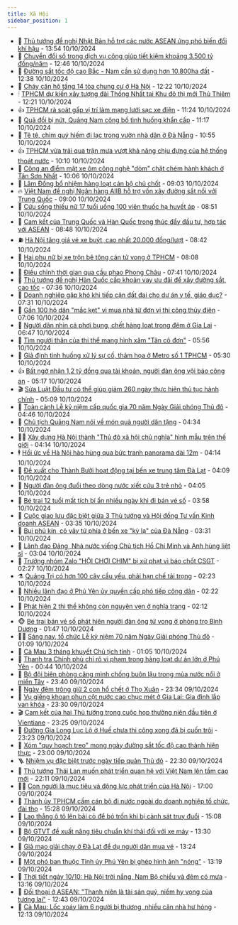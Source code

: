 ```yaml
---
title: Xã Hội
sidebar_position: 1
---
```


<!-- dantri-xa-hoi:START -->
- 🫣 [Thủ tướng đề nghị Nhật Bản hỗ trợ các nước ASEAN ứng phó biến đổi khí hậu](https://dantri.com.vn/xa-hoi/thu-tuong-de-nghi-nhat-ban-ho-tro-cac-nuoc-asean-ung-pho-bien-doi-khi-hau-20241010110925411.htm) - 13:54 10/10/2024
- 💼 [Chuyển đổi số trong dịch vụ công giúp tiết kiệm khoảng 3.500 tỷ đồng/năm](https://dantri.com.vn/xa-hoi/chuyen-doi-so-trong-dich-vu-cong-giup-tiet-kiem-khoang-3500-ty-dongnam-20241010185442691.htm) - 12:46 10/10/2024
- 🎊 [Đường sắt tốc độ cao Bắc - Nam cần sử dụng hơn 10.800ha đất](https://dantri.com.vn/xa-hoi/duong-sat-toc-do-cao-bac-nam-can-su-dung-hon-10800ha-dat-20241010192012130.htm) - 12:38 10/10/2024
- 🙉 [Cháy căn hộ tầng 14 tòa chung cư ở Hà Nội](https://dantri.com.vn/xa-hoi/chay-can-ho-tang-14-toa-chung-cu-o-ha-noi-20241010185116077.htm) - 12:22 10/10/2024
- 🕯 [TPHCM dự kiến xây tượng đài Thống Nhất tại Khu đô thị mới Thủ Thiêm](https://dantri.com.vn/xa-hoi/tphcm-du-kien-xay-tuong-dai-thong-nhat-tai-khu-do-thi-moi-thu-thiem-20241010182913829.htm) - 12:21 10/10/2024
- 👍 [TPHCM rà soát gấp vị trí làm mạng lưới sạc xe điện](https://dantri.com.vn/xa-hoi/tphcm-ra-soat-gap-vi-tri-lam-mang-luoi-sac-xe-dien-20241010180707134.htm) - 11:24 10/10/2024
- 🤖 [Quả đồi bị nứt, Quảng Nam công bố tình huống khẩn cấp](https://dantri.com.vn/xa-hoi/qua-doi-bi-nut-quang-nam-cong-bo-tinh-huong-khan-cap-20241010174616793.htm) - 11:17 10/10/2024
- 🙉 [Tê tê, chim quý hiếm đi lạc trong vườn nhà dân ở Đà Nẵng](https://dantri.com.vn/xa-hoi/te-te-chim-quy-hiem-di-lac-trong-vuon-nha-dan-o-da-nang-20241010172122282.htm) - 10:55 10/10/2024
- 👍 [TPHCM vừa trải qua trận mưa vượt khả năng chịu đựng của hệ thống thoát nước](https://dantri.com.vn/xa-hoi/tphcm-vua-trai-qua-tran-mua-vuot-kha-nang-chiu-dung-cua-he-thong-thoat-nuoc-20241010164606925.htm) - 10:10 10/10/2024
- 🗽 [Công an điểm mặt xe ôm công nghệ &quot;dỏm&quot; chặt chém hành khách ở Tân Sơn Nhất](https://dantri.com.vn/xa-hoi/cong-an-diem-mat-xe-om-cong-nghe-dom-chat-chem-hanh-khach-o-tan-son-nhat-20241010163438990.htm) - 10:06 10/10/2024
- 🗽 [Lâm Đồng bổ nhiệm hàng loạt cán bộ chủ chốt](https://dantri.com.vn/xa-hoi/lam-dong-bo-nhiem-hang-loat-can-bo-chu-chot-20241010153052884.htm) - 09:03 10/10/2024
- 🔥 [Việt Nam đề nghị Ngân hàng AIIB hỗ trợ vốn xây đường sắt nối với Trung Quốc](https://dantri.com.vn/xa-hoi/viet-nam-de-nghi-ngan-hang-aiib-ho-tro-von-xay-duong-sat-noi-voi-trung-quoc-20241010155221874.htm) - 09:00 10/10/2024
- 🦒 [Cứu sống thiếu nữ 17 tuổi uống 100 viên thuốc hạ huyết áp](https://dantri.com.vn/xa-hoi/cuu-song-thieu-nu-17-tuoi-uong-100-vien-thuoc-ha-huyet-ap-20241010153404792.htm) - 08:51 10/10/2024
- 🧐 [Cam kết của Trung Quốc và Hàn Quốc trong thúc đẩy đầu tư, hợp tác với ASEAN](https://dantri.com.vn/xa-hoi/cam-ket-cua-trung-quoc-va-han-quoc-trong-thuc-day-dau-tu-hop-tac-voi-asean-20241010110626857.htm) - 08:48 10/10/2024
- ⛽️ [Hà Nội tăng giá vé xe buýt, cao nhất 20.000 đồng/lượt](https://dantri.com.vn/xa-hoi/ha-noi-tang-gia-ve-xe-buyt-cao-nhat-20000-dongluot-20241010153610370.htm) - 08:42 10/10/2024
- 🚀 [Hai phụ nữ bị xe trộn bê tông cán tử vong ở TPHCM](https://dantri.com.vn/xa-hoi/hai-phu-nu-bi-xe-tron-be-tong-can-tu-vong-o-tphcm-20241010144805859.htm) - 08:08 10/10/2024
- 🦒 [Điều chỉnh thời gian qua cầu phao Phong Châu](https://dantri.com.vn/xa-hoi/dieu-chinh-thoi-gian-qua-cau-phao-phong-chau-20241010143148138.htm) - 07:41 10/10/2024
- 🦅 [Thủ tướng đề nghị Hàn Quốc cấp khoản vay ưu đãi để xây đường sắt, cao tốc](https://dantri.com.vn/xa-hoi/thu-tuong-de-nghi-han-quoc-cap-khoan-vay-uu-dai-de-xay-duong-sat-cao-toc-20241010130156206.htm) - 07:36 10/10/2024
- 🚀 [Doanh nghiệp gặp khó khi tiếp cận đất đai cho dự án y tế, giáo dục?](https://dantri.com.vn/xa-hoi/doanh-nghiep-gap-kho-khi-tiep-can-dat-dai-cho-du-an-y-te-giao-duc-20241010141511515.htm) - 07:31 10/10/2024
- 🦅 [Gần 100 hộ dân &quot;mắc kẹt&quot; vì mua nhà từ đơn vị thi công thủy điện](https://dantri.com.vn/xa-hoi/gan-100-ho-dan-mac-ket-vi-mua-nha-tu-don-vi-thi-cong-thuy-dien-20241010123616036.htm) - 07:06 10/10/2024
- 🤠 [Người dân nhìn cá phơi bụng, chết hàng loạt trong đêm ở Gia Lai](https://dantri.com.vn/xa-hoi/nguoi-dan-nhin-ca-phoi-bung-chet-hang-loat-trong-dem-o-gia-lai-20241010124706548.htm) - 06:47 10/10/2024
- 💄 [Tìm người thân của thi thể mang hình xăm &quot;Tân cô đơn&quot;](https://dantri.com.vn/xa-hoi/tim-nguoi-than-cua-thi-the-mang-hinh-xam-tan-co-don-20241010124000646.htm) - 05:56 10/10/2024
- 🥷 [Giả định tình huống xử lý sự cố, thảm họa ở Metro số 1 TPHCM](https://dantri.com.vn/xa-hoi/gia-dinh-tinh-huong-xu-ly-su-co-tham-hoa-o-metro-so-1-tphcm-20241003081251371.htm) - 05:30 10/10/2024
- 👍 [Bất ngờ nhận 1,2 tỷ đồng qua tài khoản, người đàn ông vội báo công an](https://dantri.com.vn/xa-hoi/bat-ngo-nhan-12-ty-dong-qua-tai-khoan-nguoi-dan-ong-voi-bao-cong-an-20241010115810554.htm) - 05:17 10/10/2024
- 🎬 [Sửa Luật Đầu tư có thể giúp giảm 260 ngày thực hiện thủ tục hành chính](https://dantri.com.vn/xa-hoi/sua-luat-dau-tu-co-the-giup-giam-260-ngay-thuc-hien-thu-tuc-hanh-chinh-20241010114444538.htm) - 05:09 10/10/2024
- 🦒 [Toàn cảnh Lễ kỷ niệm cấp quốc gia 70 năm Ngày Giải phóng Thủ đô](https://dantri.com.vn/xa-hoi/toan-canh-le-ky-niem-cap-quoc-gia-70-nam-ngay-giai-phong-thu-do-20241010112702724.htm) - 04:46 10/10/2024
- 🌊 [Chủ tịch Quảng Nam nói về món quà người dân tặng](https://dantri.com.vn/xa-hoi/chu-tich-quang-nam-noi-ve-mon-qua-nguoi-dan-tang-20241010110141234.htm) - 04:34 10/10/2024
- 🧑‍💻 [Xây dựng Hà Nội thành &quot;Thủ đô xã hội chủ nghĩa&quot; hình mẫu trên thế giới](https://dantri.com.vn/xa-hoi/xay-dung-ha-noi-thanh-thu-do-xa-hoi-chu-nghia-hinh-mau-tren-the-gioi-20241010091110268.htm) - 04:14 10/10/2024
- 🕴 [Hồi ức về Hà Nội hào hùng qua bức tranh panorama dài 12m](https://dantri.com.vn/xa-hoi/hoi-uc-ve-ha-noi-hao-hung-qua-buc-tranh-panorama-dai-12m-20241010110217200.htm) - 04:14 10/10/2024
- 🤔 [Đề xuất cho Thành Bưởi hoạt động tại bến xe trung tâm Đà Lạt](https://dantri.com.vn/xa-hoi/de-xuat-cho-thanh-buoi-hoat-dong-tai-ben-xe-trung-tam-da-lat-20241010104600235.htm) - 04:09 10/10/2024
- 💄 [Người đàn ông đuổi theo dòng nước xiết cứu 3 trẻ nhỏ](https://dantri.com.vn/xa-hoi/nguoi-dan-ong-duoi-theo-dong-nuoc-xiet-cuu-3-tre-nho-20241010104941256.htm) - 04:05 10/10/2024
- 🧠 [Bé trai 12 tuổi mất tích bí ẩn nhiều ngày khi đi bán vé số](https://dantri.com.vn/xa-hoi/be-trai-12-tuoi-mat-tich-bi-an-nhieu-ngay-khi-di-ban-ve-so-20241010104303235.htm) - 03:58 10/10/2024
- 🦣 [Cuộc giao lưu đặc biệt giữa 3 Thủ tướng và Hội đồng Tư vấn Kinh doanh ASEAN](https://dantri.com.vn/xa-hoi/cuoc-giao-luu-dac-biet-giua-3-thu-tuong-va-hoi-dong-tu-van-kinh-doanh-asean-20241010100527711.htm) - 03:35 10/10/2024
- 💫 [Bụi phủ kín, cỏ vây tứ phía ở bến xe &quot;kỳ lạ&quot; của Đà Nẵng](https://dantri.com.vn/xa-hoi/bui-phu-kin-co-vay-tu-phia-o-ben-xe-ky-la-cua-da-nang-20241009165653027.htm) - 03:31 10/10/2024
- 🚀 [Lãnh đạo Đảng, Nhà nước viếng Chủ tịch Hồ Chí Minh và Anh hùng liệt sĩ](https://dantri.com.vn/xa-hoi/lanh-dao-dang-nha-nuoc-vieng-chu-tich-ho-chi-minh-va-anh-hung-liet-si-20241010095133261.htm) - 03:04 10/10/2024
- 🤔 [Trưởng nhóm Zalo &quot;HỘI CHƠI CHIM&quot; bị xử phạt vì báo chốt CSGT](https://dantri.com.vn/xa-hoi/truong-nhom-zalo-hoi-choi-chim-bi-xu-phat-vi-bao-chot-csgt-20241010091614014.htm) - 02:27 10/10/2024
- ⚗️ [Quảng Trị có hơn 100 cây cầu yếu, phải hạn chế tải trọng](https://dantri.com.vn/xa-hoi/quang-tri-co-hon-100-cay-cau-yeu-phai-han-che-tai-trong-20241010082713321.htm) - 02:23 10/10/2024
- 🫶 [Nhiều lãnh đạo ở Phú Yên ủy quyền cấp phó tiếp công dân](https://dantri.com.vn/xa-hoi/nhieu-lanh-dao-o-phu-yen-uy-quyen-cap-pho-tiep-cong-dan-20241010090420071.htm) - 02:22 10/10/2024
- 🌮 [Phát hiện 2 thi thể không còn nguyên vẹn ở nghĩa trang](https://dantri.com.vn/xa-hoi/phat-hien-2-thi-the-khong-con-nguyen-ven-o-nghia-trang-20241010082233449.htm) - 02:12 10/10/2024
- 🐵 [Bé trai bán vé số phát hiện người đàn ông tử vong ở phòng trọ Bình Dương](https://dantri.com.vn/xa-hoi/be-trai-ban-ve-so-phat-hien-nguoi-dan-ong-tu-vong-o-phong-tro-binh-duong-20241010082319118.htm) - 01:47 10/10/2024
- 🧑‍🏫 [Sáng nay, tổ chức Lễ kỷ niệm 70 năm Ngày Giải phóng Thủ đô](https://dantri.com.vn/xa-hoi/sang-nay-to-chuc-le-ky-niem-70-nam-ngay-giai-phong-thu-do-20241010075629678.htm) - 01:09 10/10/2024
- 💫 [Cà Mau 3 tháng khuyết Chủ tịch tỉnh](https://dantri.com.vn/xa-hoi/ca-mau-3-thang-khuyet-chu-tich-tinh-20241009211626772.htm) - 01:05 10/10/2024
- 🦩 [Thanh tra Chính phủ chỉ rõ vi phạm trong hàng loạt dự án lớn ở Phú Yên](https://dantri.com.vn/xa-hoi/thanh-tra-chinh-phu-chi-ro-vi-pham-trong-hang-loat-du-an-lon-o-phu-yen-20241010071133255.htm) - 00:44 10/10/2024
- 🦄 [Bộ đội biên phòng căng mình chống buôn lậu trong mùa nước nổi ở miền Tây](https://dantri.com.vn/xa-hoi/bo-doi-bien-phong-cang-minh-chong-buon-lau-trong-mua-nuoc-noi-o-mien-tay-20241009020101659.htm) - 23:40 09/10/2024
- 💂 [Ngày đêm trông giữ 2 con hổ chết ở Thọ Xuân](https://dantri.com.vn/xa-hoi/ngay-dem-trong-giu-2-con-ho-chet-o-tho-xuan-20241009215543610.htm) - 23:34 09/10/2024
- 💄 [Vụ giếng khoan phun cột nước cao chục mét ở Gia Lai: Gia đình lắp van khóa](https://dantri.com.vn/xa-hoi/vu-gieng-khoan-phun-cot-nuoc-cao-chuc-met-o-gia-lai-gia-dinh-lap-van-khoa-20241009183257277.htm) - 23:30 09/10/2024
- 🎬 [Cam kết của hai Thủ tướng trong cuộc họp thường niên đầu tiên ở Vientiane](https://dantri.com.vn/xa-hoi/cam-ket-cua-hai-thu-tuong-trong-cuoc-hop-thuong-nien-dau-tien-o-vientiane-20241009232421734.htm) - 23:25 09/10/2024
- 👀 [Đường Gia Long Lục Lộ ở Huế chưa thi công xong đã bị cuốn trôi](https://dantri.com.vn/xa-hoi/duong-gia-long-luc-lo-o-hue-chua-thi-cong-xong-da-bi-cuon-troi-20241009163354835.htm) - 23:23 09/10/2024
- 💃 [Xóm &quot;quy hoạch treo&quot; mong ngày đường sắt tốc độ cao thành hiện thực](https://dantri.com.vn/xa-hoi/xom-quy-hoach-treo-mong-ngay-duong-sat-toc-do-cao-thanh-hien-thuc-20241009230100482.htm) - 23:00 09/10/2024
- 🪜 [Nhiệm vụ đặc biệt trước ngày tiếp quản Thủ đô](https://dantri.com.vn/xa-hoi/nhiem-vu-dac-biet-truoc-ngay-tiep-quan-thu-do-20241009212253241.htm) - 22:30 09/10/2024
- 📝 [Thủ tướng Thái Lan muốn phát triển quan hệ với Việt Nam lên tầm cao mới](https://dantri.com.vn/xa-hoi/thu-tuong-thai-lan-muon-phat-trien-quan-he-voi-viet-nam-len-tam-cao-moi-20241009221253385.htm) - 22:11 09/10/2024
- 🧑‍💻 [Con người là mục tiêu và động lực phát triển của Hà Nội](https://dantri.com.vn/xa-hoi/con-nguoi-la-muc-tieu-va-dong-luc-phat-trien-cua-ha-noi-20241009125021664.htm) - 17:00 09/10/2024
- 👺 [Thành ủy TPHCM cấm cán bộ đi nước ngoài do doanh nghiệp tổ chức, đài thọ](https://dantri.com.vn/xa-hoi/thanh-uy-tphcm-cam-can-bo-di-nuoc-ngoai-do-doanh-nghiep-to-chuc-dai-tho-20241009220055470.htm) - 15:28 09/10/2024
- 🌮 [Lao thẳng ô tô lên bãi cỏ để bỏ trốn khi bị cảnh sát truy đuổi](https://dantri.com.vn/xa-hoi/lao-thang-o-to-len-bai-co-de-bo-tron-khi-bi-canh-sat-truy-duoi-20241009211814000.htm) - 15:08 09/10/2024
- 🤭 [Bộ GTVT đề xuất nâng tiêu chuẩn khí thải đối với xe máy](https://dantri.com.vn/xa-hoi/bo-gtvt-de-xuat-nang-tieu-chuan-khi-thai-doi-voi-xe-may-20241009191700751.htm) - 13:30 09/10/2024
- 💪 [Giả mạo giải chạy ở Đà Lạt để dụ người dân mua vé](https://dantri.com.vn/xa-hoi/gia-mao-giai-chay-o-da-lat-de-du-nguoi-dan-mua-ve-20241009171852420.htm) - 13:24 09/10/2024
- 🧰 [Một phó ban thuộc Tỉnh ủy Phú Yên bị ghép hình ảnh &quot;nóng&quot;](https://dantri.com.vn/xa-hoi/mot-pho-ban-thuoc-tinh-uy-phu-yen-bi-ghep-hinh-anh-nong-20241009192111153.htm) - 13:19 09/10/2024
- 🤡 [Thời tiết ngày 10/10: Hà Nội trời nắng, Nam Bộ chiều và đêm có mưa](https://dantri.com.vn/xa-hoi/thoi-tiet-ngay-1010-ha-noi-troi-nang-nam-bo-chieu-va-dem-co-mua-20241009190050593.htm) - 13:16 09/10/2024
- 🦆 [Đối thoại ở ASEAN: &quot;Thanh niên là tài sản quý, niềm hy vọng của tương lai&quot;](https://dantri.com.vn/xa-hoi/doi-thoai-o-asean-thanh-nien-la-tai-san-quy-niem-hy-vong-cua-tuong-lai-20241009193507423.htm) - 12:43 09/10/2024
- 🦍 [Cà Mau: Lốc xoáy làm 6 người bị thương, nhiều căn nhà hư hỏng](https://dantri.com.vn/xa-hoi/ca-mau-loc-xoay-lam-6-nguoi-bi-thuong-nhieu-can-nha-hu-hong-20241009185030724.htm) - 12:13 09/10/2024<!-- dantri-xa-hoi:END -->
